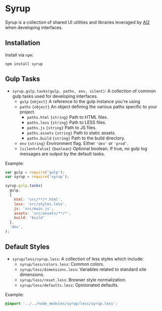 # Syrup

Syrup is a collection of shared UI utilities and libraries leveraged by [AI2](http://github.com/allenai) when developing interfaces.

## Installation

Install via `npm`:

```
npm install syrup
```

## Gulp Tasks

  * `syrup.gulp.tasks(gulp, paths, env, silent)`: A collection of common gulp tasks used for developing interfaces.
    * `gulp` `{object}` A reference to the gulp instance you're using
    * `paths` `{object}` An object defining the various paths specific to your project.
    	* `paths.html` `{string}` Path to HTML files.
	    * `paths.less` `{string}` Path to LESS files.
	    * `paths.js` `{string}` Path to JS files.
	    * `paths.assets` `{string}` Path to static assets.
	    * `paths.build` `{string}` Path to the build directory.
	* `env` `{string}` Environment flag.  Either `'dev'` or `'prod'`.
	* `[silent=false]` `{boolean}` Optional boolean.  If true, no gulp log messages are output by the default tasks.

Example:

```javascript
var gulp = require('gulp');
var syrup = require('syrup');

syrup.gulp.tasks(
  gulp,
  {
    html: 'src/**/*.html',
    less: 'src/styles.less',
    js: 'src/main.js',
    assets: 'src/assets/**/*',
    build: 'build'
  },
  'dev',
);
```

## Default Styles

  * `syrup/less/syrup.less`: A collection of less styles which include:
    * `syrup/less/colors.less`: Common colors.
    * `syrup/less/dimensions.less`: Variables related to standard site dimensions.
    * `syrup/less/reset.less`: Browser style normalization.
    * `syrup/less/defaults.less`: Opinionated defaults.

Example:

```css
@import '../../node_modules/syrup/less/syrup.less';
```